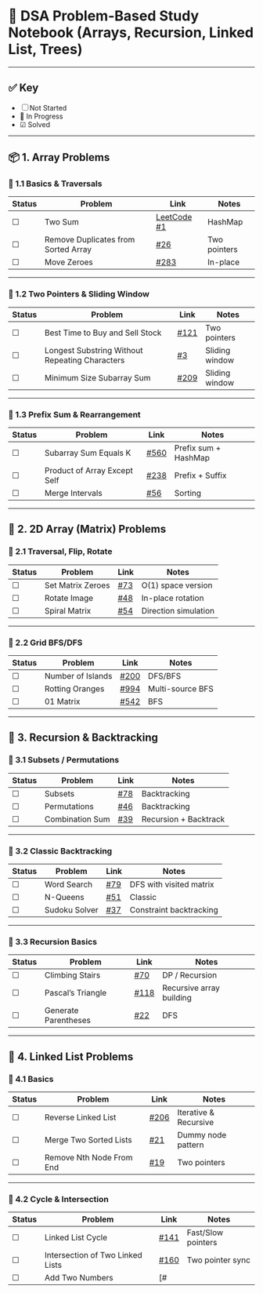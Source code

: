 # 🔁 DSA Problem-Based Study Notebook (Arrays, Recursion, Linked List, Trees)


---

## ✅ Key

- ☐ Not Started
- 🚧 In Progress
- ☑ Solved

---

## 📦 1. Array Problems

### 🔹 1.1 Basics & Traversals

| Status | Problem | Link | Notes |
|--------|---------|------|-------|
| ☐ | Two Sum | [LeetCode #1](https://leetcode.com/problems/two-sum) | HashMap |
| ☐ | Remove Duplicates from Sorted Array | [#26](https://leetcode.com/problems/remove-duplicates-from-sorted-array) | Two pointers |
| ☐ | Move Zeroes | [#283](https://leetcode.com/problems/move-zeroes) | In-place |

---

### 🔹 1.2 Two Pointers & Sliding Window

| Status | Problem | Link | Notes |
|--------|---------|------|-------|
| ☐ | Best Time to Buy and Sell Stock | [#121](https://leetcode.com/problems/best-time-to-buy-and-sell-stock) | Two pointers |
| ☐ | Longest Substring Without Repeating Characters | [#3](https://leetcode.com/problems/longest-substring-without-repeating-characters) | Sliding window |
| ☐ | Minimum Size Subarray Sum | [#209](https://leetcode.com/problems/minimum-size-subarray-sum) | Sliding window |

---

### 🔹 1.3 Prefix Sum & Rearrangement

| Status | Problem | Link | Notes |
|--------|---------|------|-------|
| ☐ | Subarray Sum Equals K | [#560](https://leetcode.com/problems/subarray-sum-equals-k) | Prefix sum + HashMap |
| ☐ | Product of Array Except Self | [#238](https://leetcode.com/problems/product-of-array-except-self) | Prefix + Suffix |
| ☐ | Merge Intervals | [#56](https://leetcode.com/problems/merge-intervals) | Sorting |

---

## 🧮 2. 2D Array (Matrix) Problems

### 🔹 2.1 Traversal, Flip, Rotate

| Status | Problem | Link | Notes |
|--------|---------|------|-------|
| ☐ | Set Matrix Zeroes | [#73](https://leetcode.com/problems/set-matrix-zeroes) | O(1) space version |
| ☐ | Rotate Image | [#48](https://leetcode.com/problems/rotate-image) | In-place rotation |
| ☐ | Spiral Matrix | [#54](https://leetcode.com/problems/spiral-matrix) | Direction simulation |

---

### 🔹 2.2 Grid BFS/DFS

| Status | Problem | Link | Notes |
|--------|---------|------|-------|
| ☐ | Number of Islands | [#200](https://leetcode.com/problems/number-of-islands) | DFS/BFS |
| ☐ | Rotting Oranges | [#994](https://leetcode.com/problems/rotting-oranges) | Multi-source BFS |
| ☐ | 01 Matrix | [#542](https://leetcode.com/problems/01-matrix) | BFS |

---

## 🧠 3. Recursion & Backtracking

### 🔹 3.1 Subsets / Permutations

| Status | Problem | Link | Notes |
|--------|---------|------|-------|
| ☐ | Subsets | [#78](https://leetcode.com/problems/subsets) | Backtracking |
| ☐ | Permutations | [#46](https://leetcode.com/problems/permutations) | Backtracking |
| ☐ | Combination Sum | [#39](https://leetcode.com/problems/combination-sum) | Recursion + Backtrack |

---

### 🔹 3.2 Classic Backtracking

| Status | Problem | Link | Notes |
|--------|---------|------|-------|
| ☐ | Word Search | [#79](https://leetcode.com/problems/word-search) | DFS with visited matrix |
| ☐ | N-Queens | [#51](https://leetcode.com/problems/n-queens) | Classic |
| ☐ | Sudoku Solver | [#37](https://leetcode.com/problems/sudoku-solver) | Constraint backtracking |

---

### 🔹 3.3 Recursion Basics

| Status | Problem | Link | Notes |
|--------|---------|------|-------|
| ☐ | Climbing Stairs | [#70](https://leetcode.com/problems/climbing-stairs) | DP / Recursion |
| ☐ | Pascal’s Triangle | [#118](https://leetcode.com/problems/pascals-triangle) | Recursive array building |
| ☐ | Generate Parentheses | [#22](https://leetcode.com/problems/generate-parentheses) | DFS |

---

## 🔗 4. Linked List Problems

### 🔹 4.1 Basics

| Status | Problem | Link | Notes |
|--------|---------|------|-------|
| ☐ | Reverse Linked List | [#206](https://leetcode.com/problems/reverse-linked-list) | Iterative & Recursive |
| ☐ | Merge Two Sorted Lists | [#21](https://leetcode.com/problems/merge-two-sorted-lists) | Dummy node pattern |
| ☐ | Remove Nth Node From End | [#19](https://leetcode.com/problems/remove-nth-node-from-end-of-list) | Two pointers |

---

### 🔹 4.2 Cycle & Intersection

| Status | Problem | Link | Notes |
|--------|---------|------|-------|
| ☐ | Linked List Cycle | [#141](https://leetcode.com/problems/linked-list-cycle) | Fast/Slow pointers |
| ☐ | Intersection of Two Linked Lists | [#160](https://leetcode.com/problems/intersection-of-two-linked-lists) | Two pointer sync |
| ☐ | Add Two Numbers | [#
